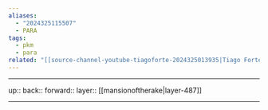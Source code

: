 ```yaml
---
aliases:
  - "2024325115507"
  - PARA
tags:
  - pkm
  - para
related: "[[source-channel-youtube-tiagoforte-2024325013935|Tiago Forte]]"
---
```




***

up:: 
back:: 
forward:: 
layer:: [[mansionoftherake|layer-487]]

***
